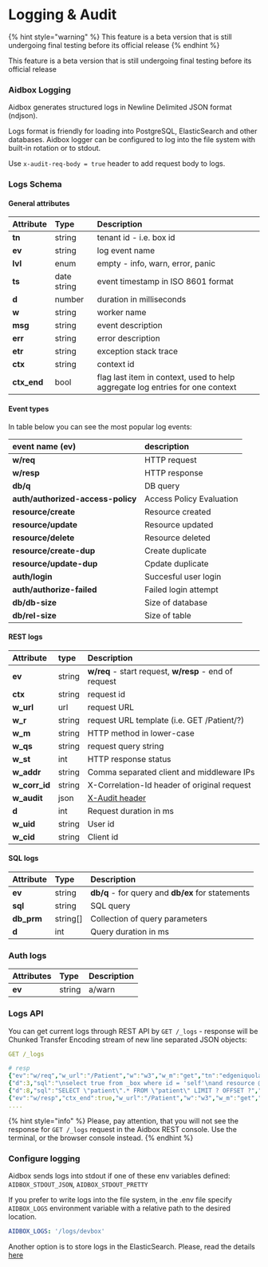 # Logging & Audit

{% hint style="warning" %}
This feature is a beta version that is still undergoing final testing before its official release
{% endhint %}

This feature is a beta version that is still undergoing final testing before its official release

### Aidbox Logging

Aidbox generates structured logs in Newline Delimited JSON format \(ndjson\). 

Logs format is friendly for loading into PostgreSQL, ElasticSearch and other databases. Aidbox logger can be configured to log into the file system with built-in rotation or to stdout.

Use `x-audit-req-body = true` header to add request body to logs.

### Logs Schema

#### General attributes

| Attribute | Type | Description |
| :--- | :--- | :--- |
| **tn** | string | tenant id - i.e. box id |
| **ev** | string | log event name |
| **lvl** | enum | empty - info, warn, error, panic |
| **ts** | date string   | event timestamp in ISO 8601 format |
| **d** | number | duration in milliseconds |
| **w** | string | worker name |
| **msg** | string  | event description |
| **err** | string | error description |
| **etr** | string | exception stack trace |
| **ctx** | string | context id |
| **ctx\_end** | bool | flag last item in  context, used to help aggregate log entries for one context |

#### Event types

In table below you can see the most popular log events:

| event name \(ev\) | description |
| :--- | :--- |
| **w/req** | HTTP request |
| **w/resp** | HTTP response |
| **db/q** | DB query |
| **auth/authorized-access-policy** | Access Policy Evaluation |
| **resource/create** | Resource created |
| **resource/update** | Resource updated |
| **resource/delete** | Resource deleted |
| **resource/create-dup** | Create duplicate |
| **resource/update-dup** | Cpdate duplicate |
| **auth/login** | Succesful user login |
| **auth/authorize-failed** | Failed login attempt |
| **db/db-size** | Size of database |
| **db/rel-size** | Size of table |

#### REST logs

| Attribute | type | Description |
| :--- | :--- | :--- |
| **ev** | string | **w/req** - start request, **w/resp** - end of request |
| **ctx** | string | request id |
| **w\_url** | url | request URL |
| **w\_r** | string | request URL template \(i.e. GET /Patient/?\) |
| **w\_m** | string | HTTP method in lower-case |
| **w\_qs** | string | request query string |
| **w\_st** | int | HTTP response status |
| **w\_addr** | string | Comma separated client and middleware IPs |
| **w\_corr\_id** | string | X-Correlation-Id header of original request |
| **w\_audit** | json | [X-Audit header](../../app-development-guides/receive-logs-from-your-app/x-audit-header.md) |
| **d** | int | Request duration in ms |
| **w\_uid** | string | User id |
| **w\_cid** | string | Client id |

#### SQL logs

| Attribute | Type | Description |
| :--- | :--- | :--- |
| **ev** | string | **db/q** - for query and **db/ex** for statements |
| **sql** | string | SQL query |
| **db\_prm** | string\[\] | Collection of query parameters  |
| **d** | int | Query duration in ms |

### Auth logs

| Attributes | Type | Description |
| :--- | :--- | :--- |
| **ev** | string | a/warn |

### Logs API

You can get current logs through REST API by `GET /_logs`  - response will be  Chunked Transfer Encoding stream of new line separated JSON objects:

```yaml
GET /_logs

# resp
{"ev":"w/req","w_url":"/Patient","w":"w3","w_m":"get","tn":"edgeniquola","ts":"2019-04-18T13:35:43Z","w_addr":"83.243.75.14, 35.244.249.127","ctx":"d0625fcf-f1a7-4b78-bbdf-b4ec87b6fb57","w_qs":null}
{"d":3,"sql":"\nselect true from _box where id = 'self'\nand resource @>\njsonb_build_object(\n  'participant',\n  jsonb_build_array(json_build_object('user', json_build_object('id', ?::text )))\n) ","db_prm":["github-32066"],"ts":"2019-04-18T13:35:43Z","w":"w3","ev":"db/q","tn":"edgeniquola","ctx":"d0625fcf-f1a7-4b78-bbdf-b4ec87b6fb57"}
{"d":8,"sql":"SELECT \"patient\".* FROM \"patient\" LIMIT ? OFFSET ?","db_prm":["100","0"],"ts":"2019-04-18T13:35:43Z","w":"w3","ev":"db/q","tn":"edgeniquola","ctx":"d0625fcf-f1a7-4b78-bbdf-b4ec87b6fb57"}
{"ev":"w/resp","ctx_end":true,"w_url":"/Patient","w":"w3","w_m":"get","tn":"edgeniquola","ts":"2019-04-18T13:35:43Z","d":15,"w_st":200,"ctx":"d0625fcf-f1a7-4b78-bbdf-b4ec87b6fb57"}
....
```

{% hint style="info" %}
Please, pay attention, that you will not see the response for `GET /_logs` request in the Aidbox REST console. Use the terminal, or the browser console instead.
{% endhint %}

### Configure logging

Aidbox sends logs into stdout if one of these env variables defined: `AIDBOX_STDOUT_JSON`, `AIDBOX_STDOUT_PRETTY`

If you prefer to write logs into the file system,  in the .env file specify `AIDBOX_LOGS` environment variable with a relative path to the desired location.

```yaml
AIDBOX_LOGS: '/logs/devbox'
```

Another option is to store logs in the ElasticSearch. Please, read the details [here ](https://docs.aidbox.app/app-development-guides/receive-logs-from-your-app/elastic-logs-and-monitoring-integration)



